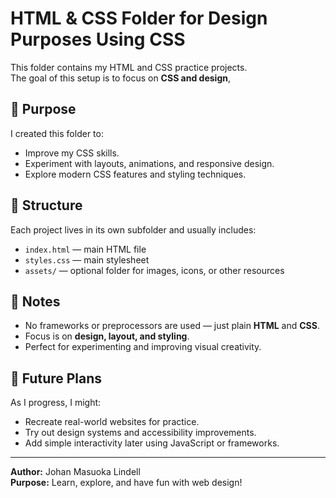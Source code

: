 # HTML & CSS Folder for Design Purposes Using CSS

This folder contains my HTML and CSS practice projects.  
The goal of this setup is to focus on **CSS and design**,

## 🎯 Purpose

I created this folder to:

- Improve my CSS skills.
- Experiment with layouts, animations, and responsive design.
- Explore modern CSS features and styling techniques.

## 🧱 Structure

Each project lives in its own subfolder and usually includes:

- `index.html` — main HTML file
- `styles.css` — main stylesheet
- `assets/` — optional folder for images, icons, or other resources

## 🧠 Notes

- No frameworks or preprocessors are used — just plain **HTML** and **CSS**.
- Focus is on **design, layout, and styling**.
- Perfect for experimenting and improving visual creativity.

## 🚀 Future Plans

As I progress, I might:

- Recreate real-world websites for practice.
- Try out design systems and accessibility improvements.
- Add simple interactivity later using JavaScript or frameworks.

---

**Author:** Johan Masuoka Lindell  
**Purpose:** Learn, explore, and have fun with web design!
